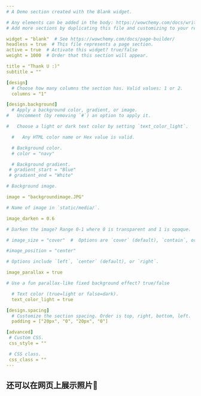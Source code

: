 ```yaml
---
# A Demo section created with the Blank widget.

# Any elements can be added in the body: https://wowchemy.com/docs/writing-markdown-latex/
# Add more sections by duplicating this file and customizing to your requirements.

widget = "blank"  # See https://wowchemy.com/docs/page-builder/
headless = true  # This file represents a page section.
active = true  # Activate this widget? true/false
weight = 1000  # Order that this section will appear.

title = "Thank U :)"
subtitle = ""

[design]
  # Choose how many columns the section has. Valid values: 1 or 2.
  columns = "1"

[design.background]
  # Apply a background color, gradient, or image.
#   Uncomment (by removing `#`) an option to apply it.

#   Choose a light or dark text color by setting `text_color_light`.

  #   Any HTML color name or Hex value is valid.

  # Background color.
  # color = "navy"

  # Background gradient.
 # gradient_start = "Blue"
 # gradient_end = "White"

# Background image.

image = "backgroundimage.JPG"  

# Name of image in `static/media/`.

image_darken = 0.6  

# Darken the image? Range 0-1 where 0 is transparent and 1 is opaque.

# image_size = "cover"  #  Options are `cover` (default), `contain`, or `actual` size.

#image_position = "center" 

# Options include `left`, `center` (default), or `right`.

image_parallax = true  

# Use a fun parallax-like fixed background effect? true/false

  # Text color (true=light or false=dark).
  text_color_light = true

[design.spacing]
  # Customize the section spacing. Order is top, right, bottom, left.
  padding = ["20px", "0", "20px", "0"]

[advanced]
 # Custom CSS. 
 css_style = ""

 # CSS class.
 css_class = ""
---
```


## 还可以在网页上展示照片🥰


